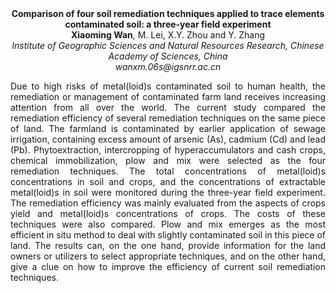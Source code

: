 <center><strong>Comparison of four soil remediation techniques applied to trace
elements contaminated soil: a three-year field experiment</strong>

<center><strong>Xiaoming Wan</strong>, M. Lei, X.Y. Zhou and Y. Zhang

<center><i>Institute of Geographic Sciences and Natural Resources Research,
Chinese Academy of Sciences, China </i>

<center><i>wanxm.06s@igsnrr.ac.cn</i>

<p style=text-align:justify>Due to high risks of metal(loid)s contaminated soil to human health, the
remediation or management of contaminated farm land receives increasing
attention from all over the world. The current study compared the
remediation efficiency of several remediation techniques on the same
piece of land. The farmland is contaminated by earlier application of
sewage irrigation, containing excess amount of arsenic (As), cadmium
(Cd) and lead (Pb). Phytoextraction, intercropping of hyperaccumulators
and cash crops, chemical immobilization, plow and mix were selected as
the four remediation techniques. The total concentrations of
metal(loid)s concentrations in soil and crops, and the concentrations of
extractable metal(loid)s in soil were monitored during the three-year
field experiment. The remediation efficiency was mainly evaluated from
the aspects of crops yield and metal(loid)s concentrations of crops. The
costs of these techniques were also compared. Plow and mix emerges as
the most efficient in situ method to deal with slightly contaminated
soil in this piece of land. The results can, on the one hand, provide
information for the land owners or utilizers to select appropriate
techniques, and on the other hand, give a clue on how to improve the
efficiency of current soil remediation techniques.
